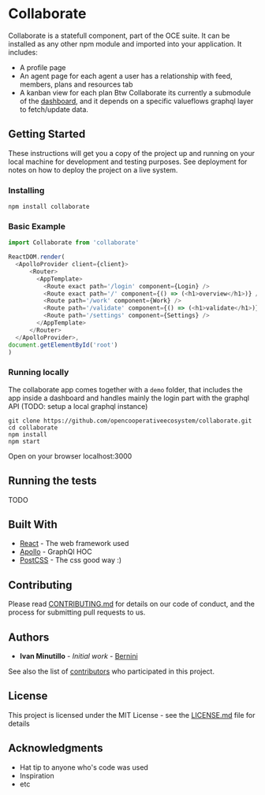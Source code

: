 # Collaborate

Collaborate is a statefull component, part of the OCE suite. It can be installed as any other npm module and imported into your application. It includes: 
- A profile page
- An agent page for each agent a user has a relationship with feed, members, plans and resources tab
- A kanban view for each plan
Btw Collaborate its currently a submodule of the [dashboard](github.com/opencooperativeecosystem/dashboard), and it depends on a specific valueflows graphql layer to fetch/update data.

## Getting Started

These instructions will get you a copy of the project up and running on your local machine for development and testing purposes. See deployment for notes on how to deploy the project on a live system.

### Installing

```npm install collaborate``` 

### Basic Example

```js
import Collaborate from 'collaborate'

ReactDOM.render(
  <ApolloProvider client={client}>
      <Router>
        <AppTemplate>
          <Route exact path='/login' component={Login} />
          <Route exact path='/' component={() => (<h1>overview</h1>)} />
          <Route path='/work' component={Work} />
          <Route path='/validate' component={() => (<h1>validate</h1>)} />
          <Route path='/settings' component={Settings} />
        </AppTemplate>
      </Router>
  </ApolloProvider>,
document.getElementById('root')
)
```

### Running locally

The collaborate app comes together with a `demo` folder, that includes the app inside a dashboard and handles mainly the login part with the graphql API (TODO: setup a local graphql instance)

```
git clone https://github.com/opencooperativeecosystem/collaborate.git
cd collaborate
npm install
npm start
```
Open on your browser localhost:3000


## Running the tests

TODO

## Built With

* [React](http://www.dropwizard.io/1.0.2/docs/) - The web framework used
* [Apollo](https://maven.apache.org/) - GraphQl HOC
* [PostCSS](https://rometools.github.io/rome/) - The css good way :)

## Contributing

Please read [CONTRIBUTING.md](https://gist.github.com/PurpleBooth/b24679402957c63ec426) for details on our code of conduct, and the process for submitting pull requests to us.

## Authors

* **Ivan Minutillo** - *Initial work* - [Bernini](https://github.com/ivanminutillo)

See also the list of [contributors](https://github.com/your/project/contributors) who participated in this project.

## License

This project is licensed under the MIT License - see the [LICENSE.md](LICENSE.md) file for details

## Acknowledgments

* Hat tip to anyone who's code was used
* Inspiration
* etc

